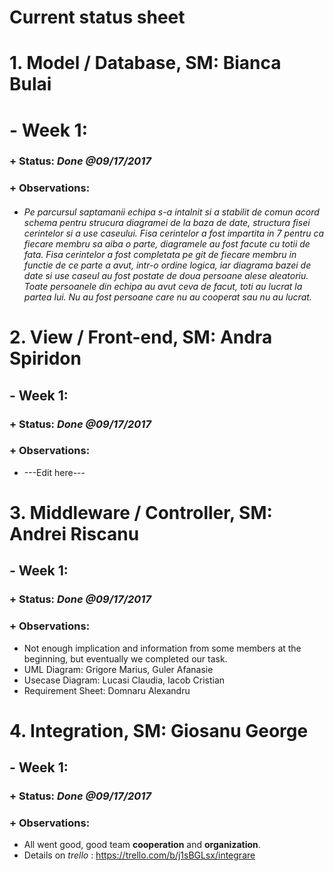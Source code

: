 # Current status sheet
 


# 1. Model / Database, SM:        **Bianca Bulai**

# - Week 1: 
### + Status: *Done  @09/17/2017*

### + Observations: 
- ###### Pe parcursul saptamanii echipa s-a intalnit si a stabilit de comun acord schema pentru strucura diagramei de la baza de date, structura fisei cerintelor si a use caseului. Fisa cerintelor a fost impartita in 7 pentru ca fiecare membru sa aiba o parte, diagramele au fost facute cu totii de fata. Fisa cerintelor a fost completata pe git de fiecare membru in functie de ce parte a avut, intr-o ordine logica, iar diagrama bazei de date si use caseul au fost postate de doua persoane alese aleatoriu. Toate persoanele din echipa au avut ceva de facut, toti au lucrat la partea lui. Nu au fost persoane care nu au cooperat sau nu au lucrat.



# 2. View / Front-end, SM:    **Andra Spiridon**

## - Week 1: 
### + Status: *Done  @09/17/2017*

### + Observations: 
-   ---Edit here---

# 3. Middleware / Controller, SM:       **Andrei Riscanu**

## - Week 1: 
### + Status: *Done  @09/17/2017*

### + Observations: 
- Not enough implication and information from some members at the beginning, but eventually we completed our task.
- UML Diagram: Grigore Marius, Guler Afanasie
- Usecase Diagram: Lucasi Claudia, Iacob Cristian
- Requirement Sheet: Domnaru Alexandru

# 4. Integration, SM:        **Giosanu George**
## - Week 1: 
### + Status: *Done  @09/17/2017*

### + Observations: 
- All went good, good team __cooperation__ and __organization__.
- Details on _trello_ : https://trello.com/b/j1sBGLsx/integrare


